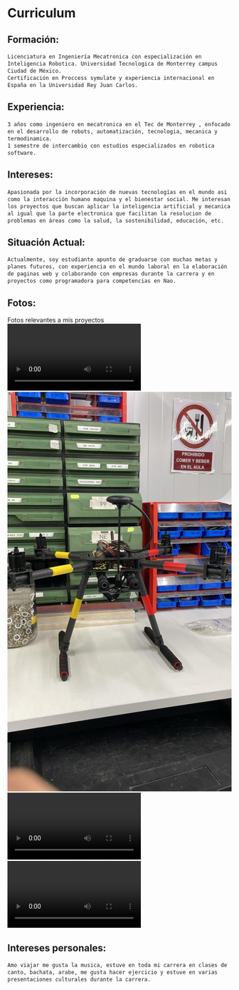 # Curriculum 

## Formación:

    Licenciatura en Ingeniería Mecatronica con especialización en Inteligencia Robotica. Universidad Tecnologica de Monterrey campus Ciudad de México.
    Certificación en Proccess symulate y experiencia internacional en España en la Universidad Rey Juan Carlos.

## Experiencia:

    3 años como ingeniero en mecatronica en el Tec de Monterrey , enfocado en el desarrollo de robots, automatización, tecnologia, mecanica y termodinamica.
    1 semestre de intercambio con estudios especializados en robotica software.

## Intereses:
    Apasionada por la incorporación de nuevas tecnologías en el mundo asi como la interacción humano maquina y el bienestar social. Me interesan  los proyectos que buscan aplicar la inteligencia artificial y mecanica al igual que la parte electronica que facilitan la resolucion de  problemas en áreas como la salud, la sostenibilidad, educación, etc.

## Situación Actual:
    Actualmente, soy estudiante apunto de graduarse con muchas metas y planes futuros, con experiencia en el mundo laboral en la elaboración de paginas web y colaborando con empresas durante la carrera y en proyectos como programadora para competencias en Nao.

## Fotos:
Fotos relevantes a mis proyectos 
![](a.mp4)
![](b.jpeg)
![](c.mp4)
![](d.mp4)

## Intereses personales:
    Amo viajar me gusta la musica, estuve en toda mi carrera en clases de canto, bachata, arabe, me gusta hacer ejercicio y estuve en varias presentaciones culturales durante la carrera.
